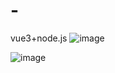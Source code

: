 # -
vue3+node.js
![image](https://github.com/liuqq666/-/blob/main/2.png)


![image](https://github.com/liuqq666/-/blob/main/1.png)
